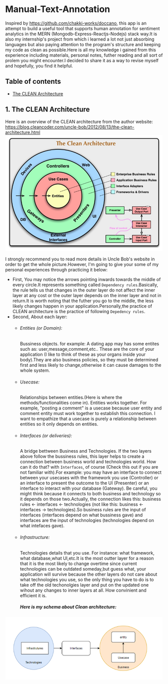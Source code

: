 # Manual-Text-Annotation
Inspired by https://github.com/chakki-works/doccano, this app is an attempt to build a useful tool that supports human annotation for sentiment analytics in the MERN (Mongodb-Express-Reactjs-Nodejs) stack way.It is also my internship's project from which i learned a lot not just absorbing languages but also paying attention to the program's structure and keeping my code as clean as possible.Here is all my knowledge i gained from this experience including materials, personal notes, futher reading and all sort of prolem you might encounter.I decided to share it as a way to revise myself and hopefully, you find it helpful.

## Table of contents
* [The CLEAN Architecture](the-clean-architecture) 
## 1. The CLEAN Architecture 
Here is an overview of the CLEAN architecture from the author website: https://blog.cleancoder.com/uncle-bob/2012/08/13/the-clean-architecture.html 
![Clean Architecture overview](./images/CleanArchitecture.jpg)

I strongly recommend you to read more details in Uncle Bob's website in order to get the whole picture.However, I'm going to give your some of my personal experiences through practicing it below: 
* First, You may notice the arrows pointing inwards towards the middle of every circle.It represents something called `Dependency rules`.Basically, the rule tells us that changes in the outer layer do not affect the inner layer at any cost or the outer layer depends on the inner layer and not in return.It is worth noting that the futher you go to the middle, the less likely changes happen in your application.Personally,the practice of CLEAN architecture is the practice of following `Depedency rules`. 
* Second, About each layer: 
	* ###### Entities (or Domain):
		Bussiness objects. for example: A dating app may has some entites such as: user,message,comment,etc.. These are the core of your application (I like to think of these as your organs inside your body).They are also business policies, so they must be determined first and less likely to change,otherwise it can cause damages to the whole system. 
	* ###### Usecase: 
		Relationships between entities.(Here is where the methods/functionalities come in). Entities works together. For example, "posting a comment" is a usecase because user entity and comment entity must work together to establish this connection. I want to empathize that a usecase is purely a relationship between entities so it only depends on entities.
	* ###### Interfaces (or deliveries): 
		A bridge bettween Business and Technologies. If the two layers above follow the bussiness rules, this layer helps to create a connection between business world and technologies world. How can it do that? with `Interfaces`, of course (Check this out if you are not familiar with).For example: you may have an interface to connect between your usecases with the framework you use (Controller) or an interface to present the outcome to the UI (Presenter) or an interface to interact with your database (Gateway). Be careful, you might think because it connects to both business and technology so it depends on those two.Actually, the connection likes this:  business rules <- interfaces <- technologies (not like this: business <- interfaces -> technologies).So business rules are the input of interfaces (interfaces depend on what bussiness gave) and interfaces are the input of technologies (technologies depend on what intefaces gave). 
	* ###### Infrastructure: 
		Technologies details that you use. For instance: what framework, what database,what UI,etc.It is the most outter layer for a reason that it is the most likely to change overtime since current technologies can be outdated someday,but guess what, your application will survive because the other layers do not care about what technologies you use, so the only thing you have to do is to take off the old techonolgies layer and put on the updated one wihout any changes to inner layers at all. How convinient and efficient it is.
		##### Here is my schema about Clean architecture: 
![Clean Schema](./images/myCleanSchema.PNG)

